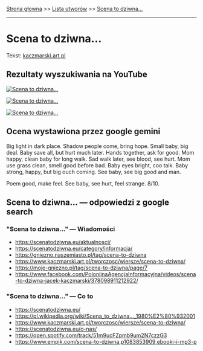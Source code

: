 [Strona głowna](../index.md) >> [Lista utworów](../list.md) >> [Scena to dziwna…](539.md)

---

# Scena to dziwna…

Tekst: [kaczmarski.art.pl](https://www.kaczmarski.art.pl/tworczosc/wiersze/scena-to-dziwna/)

## Rezultaty wyszukiwania na YouTube

[![Scena to dziwna…](http://img.youtube.com/vi/N8zz6tSXwN0/0.jpg)](https://www.youtube.com/watch?v=N8zz6tSXwN0 "Jacek Kaczmarski - Scena to dziwna... - YouTube")

[![Scena to dziwna…](http://img.youtube.com/vi/9p2VEg2nHx4/0.jpg)](https://www.youtube.com/watch?v=9p2VEg2nHx4 "Jacek Kaczmarski - Scena to Dziwna... - Wojna postu z karnawałem - YouTube")

[![Scena to dziwna…](http://img.youtube.com/vi/NTNcxGVgn9I/0.jpg)](https://www.youtube.com/watch?v=NTNcxGVgn9I "Jacek Kaczmarski - Nasza klasa - YouTube")

## Ocena wystawiona przez google gemini

Big light in dark place. Shadow people come, bring hope. Small baby, big deal. Baby save all, but hurt much later. Hands together, ask for good. Mom happy, clean baby for long walk. Sad walk later, see blood, see hurt. Mom use grass clean, smell good before bad. Baby eyes bright, coo talk. Baby strong, happy, but big ouch coming. See baby, see big good and man. 

Poem good, make feel. See baby, see hurt, feel strange. 8/10. 


## Scena to dziwna… — odpowiedzi z google search

### "Scena to dziwna…" — Wiadomości

 - <https://scenatodziwna.eu/aktualnosci/>
 - <https://scenatodziwna.eu/category/informacja/>
 - <https://gniezno.naszemiasto.pl/tag/scena-to-dziwna>
 - <https://www.kaczmarski.art.pl/tworczosc/wiersze/scena-to-dziwna/>
 - <https://moje-gniezno.pl/tag/scena-to-dziwna/page/7>
 - <https://www.facebook.com/PolonijnaAgencjaInformacyjna/videos/scena-to-dziwna-jacek-kaczmarski/378098911212922/>

### "Scena to dziwna…" — Co to

 - <https://scenatodziwna.eu/>
 - <https://pl.wikipedia.org/wiki/Scena_to_dziwna..._1980%E2%80%932001>
 - <https://www.kaczmarski.art.pl/tworczosc/wiersze/scena-to-dziwna/>
 - <https://scenatodziwna.eu/o-nas/>
 - <https://open.spotify.com/track/51m9ucFZpmb9um2N7czzG3>
 - <https://www.empik.com/scena-to-dziwna,p1083853909,ebooki-i-mp3-p>

